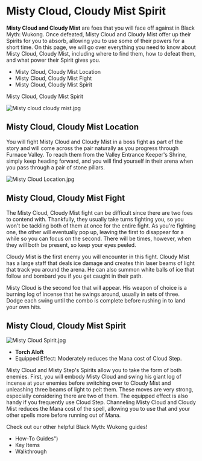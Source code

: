 # Misty Cloud, Cloudy Mist Spirit

**Misty Cloud and Cloudy Mist** are foes that you will face off against in Black Myth: Wukong. Once defeated, Misty Cloud and Cloudy Mist offer up their Spirits for you to absorb, allowing you to use some of their powers for a short time. On this page, we will go over everything you need to know about Misty Cloud, Cloudy Mist, including where to find them, how to defeat them, and what power their Spirit gives you. 

  * Misty Cloud, Cloudy Mist Location
  * Misty Cloud, Cloudy Mist Fight
  * Misty Cloud, Cloudy Mist Spirit

Misty Cloud, Cloudy Mist Spirit

![Misty cloud cloudy mist.jpg](https://oyster.ignimgs.com/mediawiki/apis.ign.com/black-myth-wukong/a/a1/Misty_cloud_cloudy_mist.jpg)

## Misty Cloud, Cloudy Mist Location

You will fight Misty Cloud and Cloudy Mist in a boss fight as part of the story and will come across the pair naturally as you progress through Furnace Valley. To reach them from the Valley Entrance Keeper's Shrine, simply keep heading forward, and you will find yourself in their arena when you pass through a pair of stone pillars. 

![Misty Cloud Location.jpg](https://oyster.ignimgs.com/mediawiki/apis.ign.com/black-myth-wukong/7/7d/Misty_Cloud_Location.jpg)

## Misty Cloud, Cloudy Mist Fight

The Misty Cloud, Cloudy Mist fight can be difficult since there are two foes to contend with. Thankfully, they usually take turns fighting you, so you won't be tackling both of them at once for the entire fight. As you're fighting one, the other will eventually pop up, leaving the first to disappear for a while so you can focus on the second. There will be times, however, when they will both be present, so keep your eyes peeled. 

Cloudy Mist is the first enemy you will encounter in this fight. Cloudy Mist has a large staff that deals ice damage and creates thin laser beams of light that track you around the arena. He can also summon white balls of ice that follow and bombard you if you get caught in their path. 

Misty Cloud is the second foe that will appear. His weapon of choice is a burning log of incense that he swings around, usually in sets of three. Dodge each swing until the combo is complete before rushing in to land your own hits. 

## Misty Cloud, Cloudy Mist Spirit

![Misty Cloud Spirit.jpg](https://oyster.ignimgs.com/mediawiki/apis.ign.com/black-myth-wukong/b/bd/Misty_Cloud_Spirit.jpg)

  * **Torch Aloft**
  * Equipped Effect: Moderately reduces the Mana cost of Cloud Step.

Misty Cloud and Misty Step's Spirits allow you to take the form of both enemies. First, you will embody Misty Cloud and swing his giant log of incense at your enemies before switching over to Cloudy Mist and unleashing three beams of light to pelt them. These moves are very strong, especially considering there are two of them. The equipped effect is also handy if you frequently use Cloud Step. Channeling Misty Cloud and Cloudy Mist reduces the Mana cost of the spell, allowing you to use that and your other spells more before running out of Mana. 

Check out our other helpful Black Myth: Wukong guides! 

  * How-To Guides")
  * Key Items
  * Walkthrough